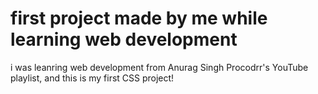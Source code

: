 # first project made by me while learning web development

i was leanring web development from Anurag Singh Procodrr's YouTube playlist, and this is my first CSS project!
